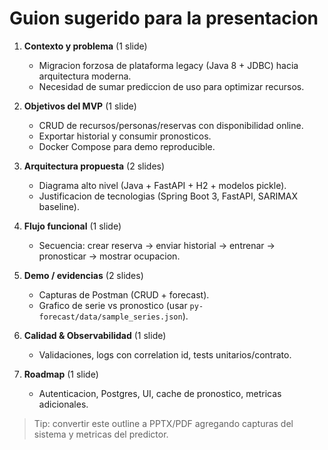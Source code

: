 ﻿# Guion sugerido para la presentacion

1. **Contexto y problema** (1 slide)
   - Migracion forzosa de plataforma legacy (Java 8 + JDBC) hacia arquitectura moderna.
   - Necesidad de sumar prediccion de uso para optimizar recursos.

2. **Objetivos del MVP** (1 slide)
   - CRUD de recursos/personas/reservas con disponibilidad online.
   - Exportar historial y consumir pronosticos.
   - Docker Compose para demo reproducible.

3. **Arquitectura propuesta** (2 slides)
   - Diagrama alto nivel (Java + FastAPI + H2 + modelos pickle).
   - Justificacion de tecnologias (Spring Boot 3, FastAPI, SARIMAX baseline).

4. **Flujo funcional** (1 slide)
   - Secuencia: crear reserva → enviar historial → entrenar → pronosticar → mostrar ocupacion.

5. **Demo / evidencias** (2 slides)
   - Capturas de Postman (CRUD + forecast).
   - Grafico de serie vs pronostico (usar `py-forecast/data/sample_series.json`).

6. **Calidad & Observabilidad** (1 slide)
   - Validaciones, logs con correlation id, tests unitarios/contrato.

7. **Roadmap** (1 slide)
   - Autenticacion, Postgres, UI, cache de pronostico, metricas adicionales.

> Tip: convertir este outline a PPTX/PDF agregando capturas del sistema y metricas del predictor.

